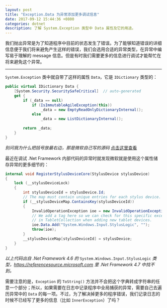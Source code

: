 ```yaml
---
layout: post
title: "Exception.Data 为异常添加更多调试信息"
date: 2017-09-12 15:44:36 +0800
categories: dotnet
description: 了解 System.Exception 类型中 Data 属性及它的用途。
---
```


我们抛出异常是为了知道程序中目前的状态发生了错误。为了能够知道错误的详细信息便于我们将来避免产生这样的错误，我们会选用合适的异常类型，在异常中编写易于理解的 message 信息。但是有时我们需要更多的信息进行调试才能帮忙在将来避免这个异常。

---

`System.Exception` 类中就自带了这样的属性 `Data`，它是 `IDictionary` 类型的：

```csharp
public virtual IDictionary Data { 
    [System.Security.SecuritySafeCritical]  // auto-generated
    get {
        if (_data == null)
            if (IsImmutableAgileException(this))
                _data = new EmptyReadOnlyDictionaryInternal();
            else
                _data = new ListDictionaryInternal();
        
        return _data;
    }
}
```

*别问我为什么把括号放最右边，那是微软自己写的源码* [点击这里查看](https://referencesource.microsoft.com/#mscorlib/system/exception.cs,150)

最近在调试 .Net Framework 内部代码的异常时就发现微软就是使用这个属性储存异常的更多细节的：

```csharp
internal void RegisterStylusDeviceCore(StylusDevice stylusDevice)
{
    lock (__stylusDeviceLock)
    {
        int stylusDeviceId = stylusDevice.Id;
        // The map must contain unique entries for each stylus device.
        if (__stylusDeviceMap.ContainsKey(stylusDeviceId))
        {
            InvalidOperationException ioe = new InvalidOperationException();
            // We add a tag here so we can check for this specific exception
            // in TabletCollection when adding new tablet devices.
            ioe.Data.Add("System.Windows.Input.StylusLogic", "");
            throw(ioe);
        }
        __stylusDeviceMap[stylusDeviceId] = stylusDevice;
    }
}
```

*以上代码出自 .Net Framework 4.6 的* `System.Windows.Input.StylusLogic` *类型，https://referencesource.microsoft.com 里 .Net Framework 4.7 中找不到。*

需要注意的是，`Exception` 的 `ToString()` 方法并不会把这个字典转成字符串的任意一个部分；所以，如果需要在日志中记录程序中全局捕获的异常，需要自己去遍历异常中的 `Data` 的每一项。不过，为了解决掉更多的程序错误，我们记录日志的时候不已经写了更多的信息（比如 `InnerException`）了吗？
